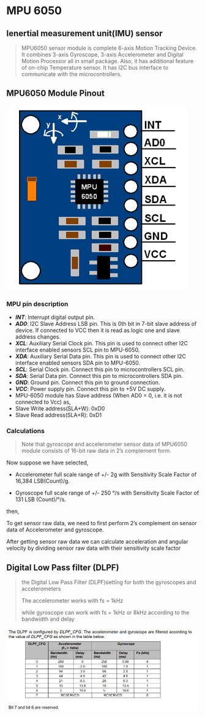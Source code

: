 # MPU 6050
## Ienertial measurement unit(**IMU**) sensor
> MPU6050 sensor module is complete 6-axis Motion Tracking Device. It combines 3-axis Gyroscope, 3-axis Accelerometer and Digital Motion Processor all in small package. Also, it has additional feature of on-chip Temperature sensor. It has I2C bus interface to communicate with the microcontrollers.

## MPU6050 Module Pinout
![IMU](img\MPU6050_Module.webp)
### MPU pin description
- ***INT***: Interrupt digital output pin.
- ***AD0***: I2C Slave Address LSB pin. This is 0th bit in 7-bit slave address of device. If connected to VCC then it is read as logic one and slave address changes.
- ***XCL***: Auxiliary Serial Clock pin. This pin is used to connect other I2C interface enabled sensors SCL pin to MPU-6050.
- ***XDA***: Auxiliary Serial Data pin. This pin is used to connect other I2C interface enabled sensors SDA pin to MPU-6050.
- ***SCL***: Serial Clock pin. Connect this pin to microcontrollers SCL pin.
- ***SDA***: Serial Data pin. Connect this pin to microcontrollers SDA pin.
- ***GND***: Ground pin. Connect this pin to ground connection.
- ***VCC***: Power supply pin. Connect this pin to +5V DC supply.
- MPU-6050 module has Slave address (When AD0 = 0, i.e. it is not connected to Vcc) as,
- Slave Write address(SLA+W): 0xD0
- Slave Read address(SLA+R): 0xD1

### Calculations
> Note that gyroscope and accelerometer sensor data of MPU6050 module consists of 16-bit raw data in 2’s complement form.

Now suppose we have selected,

-  Accelerometer full scale range of +/- 2g with Sensitivity Scale Factor of 16,384 LSB(Count)/g.

-  Gyroscope full scale range of +/- 250 °/s with Sensitivity Scale Factor of 131 LSB (Count)/°/s.

then,

To get sensor raw data, we need to first perform 2’s complement on sensor data of Accelerometer and gyroscope.

After getting sensor raw data we can calculate acceleration and angular velocity by dividing sensor raw data with their sensitivity scale factor

## Digital Low Pass filter (DLPF)
> the Digital Low Pass Filter (DLPF)setting for both the gyroscopes and accelerometers
>
> The accelerometer works with fs = 1kHz
>
> while gyroscope can work with fs = 1kHz or 8kHz according to the bandwidth and delay

![DLPF](img\DLPF.jpg)
